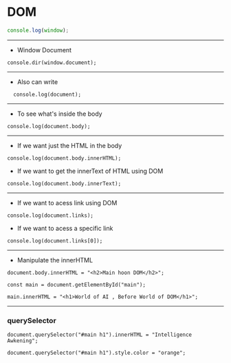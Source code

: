 # DOM

```Javascript
console.log(window);
```

---

- Window Document

```JS
console.dir(window.document);
```

---

- Also can write

```JS
  console.log(document);
```

---

- To see what's inside the body

```JS
console.log(document.body);
```

---

- If we want just the HTML in the body

```JS
console.log(document.body.innerHTML);
```

- If we want to get the innerText of HTML using DOM

```JS
console.log(document.body.innerText);
```

---

- If we want to acess link using DOM

```JS
console.log(document.links);

```

- If we want to acess a specific link

```JS
console.log(document.links[0]);

```

---

- Manipulate the innerHTML

```JS
document.body.innerHTML = "<h2>Main hoon DOM</h2>";
```

```JS
const main = document.getElementById("main");

main.innerHTML = "<h1>World of AI , Before World of DOM</h1>";

```

---

### querySelector

```JS
document.querySelector("#main h1").innerHTML = "Intelligence Awkening";

document.querySelector("#main h1").style.color = "orange";
```
